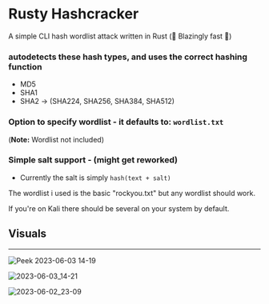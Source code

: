 # Rusty Hashcracker
A simple CLI hash wordlist attack written in Rust (🚀 Blazingly fast 🚀)

### autodetects these hash types, and uses the correct hashing function
- MD5
- SHA1
- SHA2 -> (SHA224, SHA256, SHA384, SHA512)


### Option to specify wordlist - it defaults to: `wordlist.txt`
(**Note:** Wordlist not included)


### Simple salt support - (might get reworked)
- Currently the salt is simply `hash(text + salt)`


The wordlist i used is the basic "rockyou.txt" but any wordlist should work.

If you're on Kali there should be several on your system by default.


## Visuals
---

![Peek 2023-06-03 14-19](https://github.com/Sara0x62/rusty_hashcracker/assets/83826811/83e59954-ee72-41d2-951b-20200e15b646)

![2023-06-03_14-21](https://github.com/Sara0x62/rusty_hashcracker/assets/83826811/076054d3-a512-48c2-808e-0460e48bb8ad)

![2023-06-02_23-09](https://github.com/Sara-0x62/rusty_hashcracker/assets/83826811/6d561ec3-02aa-4c2c-80dc-b9591b273a29)

